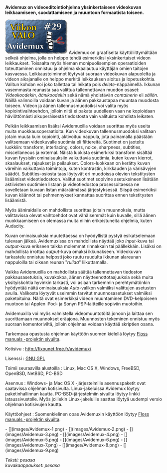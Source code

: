 <!--
Title: Avidemux
Week: 1x29
Number: 29
Date: 2011/07/17
Pageimage: valo29-Avidemux.png
Tags: Linux,Mac OS X,Windows,FreeBSD,OpenBSD,NetBSD,PC-BSD,Video
-->

**Avidemux on videoeditointiohjelma yksinkertaiseen videokuvan
leikkaamiseen, suodattamiseen ja muuntoon formaatista toiseen.**

![](images/valo29-Avidemux.png "fig:valo29-Avidemux.png") Avidemux on
graafiselta käyttöliittymältään selkeä ohjelma, jolla on helppo tehdä
esimerkiksi yksinkertaiset videon leikkaukset. Toisaalta myös hieman
monipuolisempien operaatioiden toteuttaminen onnistuu ja ohjelma
skaalautuu käyttäjän omien taitojen kasvaessa. Leikkaustoiminnot
löytyvät suoraan videokuvan alapuolelta ja videon aikajanalle on helppo
merkitä leikkauksen aloitus ja lopetuskohtia. Valitun kohdan voi joko
tallettaa tai leikata pois *delete*-näppäimellä. Ikkunan vasemmasta
reunasta saa valittua tallennettavan muodon osaset: *Videokoodekin*,
*äänikoodekin* sekä nämä yhdistävän *containerin* eli *säilön*. Näillä
valinnoilla voidaan kuvan ja äänen pakkaustapaa muuntaa muodosta
toiseen. Videon ja äänen tallennusmuodoiksi voi valita myös
kopiointivaihtoehdon, jolloin niitä ei pakata uudelleen vaan ne
kopioidaan häviöttömästi alkuperäisestä tiedostosta vain valituista
kohdista leikaten.

Pelkän leikkaamisen lisäksi Avidemuxilla voidaan suorittaa myös useita
muita muokkausoperaatioita. Kun videokuvan tallennusmuodoksi valitaan
jotain muuta kuin kopiointi, aktivoituu nappula, jota painamalla
päästään valitsemaan videokuvalle suotimia eli filttereitä. Suotimet on
jaoteltu luokkiin: transform, interlacing, colors, noice, sharpness,
subtitles, miscellaneous ja external. Näistä luokista esimerkiksi
transform sisältää kuvan fyysisiin ominaisuuksiin vaikuttavia suotimia,
kuten kuvan kierrot, skaalaukset, rajaukset ja peilaukset.
Colors-luokkaan on kerätty kuvan väreihin vaikuttavia toimintoja, kuten
kontrastin, kirkkauden ja värisävyjen säädöt. Subtitles-osiosta taas
löytyvät eri muodoissa olevien tekstitysten lisäämiset videotiedostoon.
Valitut suotimet sopivine asetuksineen lisätään aktiivisten suotimien
listaan ja videotiedostoa prosessoitaessa ne sovelletaan kuvaan listan
määräämässä järjestyksessä. Siispä esimerkiksi kuvan käännöt tai
pehmennykset kannattaa suorittaa ennen tekstitysten lisäämistä.

Myös ääniraidalle on mahdollista suorittaa joitain muunnoksia, mutta
valittavissa olevat vaihtoehdot ovat vähäisemmät kuin kuvalle, sillä
äänen muokkaamiseen on olemassa muita niihin erikoistuneita ohjelmia,
kuten Audacity.

Kuvan ominaisuuksia muutettaessa on hyödyllistä pystyä esikatselemaan
tulevaan jälkeä. Avidemuxissa on mahdollista näyttää joko *input*-kuva
tai *output*-kuva erikseen taikka molemmat rinnakkain tai päällekkäin.
Lisäksi on mahdollista irrottaa *output*-kuva omaksi ikkunakseen.
Videokuvan tarkastelu onnistuu helposti joko ruutu ruudulta ikkunan
alareunan nappuloilla tai oikean reunan "*rullaa*" liikuttamalla.

Vaikka Avidemuxilla on mahdollista säätää tallennettavan tiedoston
pakkausasetuksia, kuvakokoa, äänen näytteenottotaajuuksia sekä muita
yksityiskohtia hyvinkin tarkasti, voi asiaan tarkemmin perehtymätönkin
hyödyntää näitä ominaisuuksia *Auto*-valikon valmiiksi valittujen
asetusten avulla. Valikosta löytyvät useimmin tarvitut muunnosasetukset
valmiiksi paketoituina. Näitä ovat esimerkiksi videon muuntaminen
DVD-kelpoiseen muotoon tai Applen iPod- ja Sonyn PSP-laitteille sopiviin
muotoihin.

Avidemuxilla voi myös valmistella videomuuntotöitä jonoon ja laittaa sen
suorittamaan muunnokset eräajona. Muunnosten tekeminen onnistuu myös
suoraan komentoriviltä, jolloin ohjelmaa voidaan käyttää skriptien
osana.

Tarkempaa opastusta ohjelman käyttöön suomen kielellä löytyy [Floss
manuals -projektin
sivuilta](http://fi-new.flossmanuals.net/avidemux/index).

Kotisivu
:   <http://fixounet.free.fr/avidemux/>

Lisenssi
:   [GNU GPL](GNU_GPL)

Toimii seuraavilla alustoilla
:   Linux, Mac OS X, Windows, FreeBSD, OpenBSD, NetBSD, PC-BSD

Asennus
:   Windows- ja Mac OS X -järjestelmille asennuspaketit ovat saatavissa
    ohjelman kotisivulta. Linux-jakeluissa Avidemux löytyy
    paketinhallinnan kautta. PC-BSD-järjestelmiin sivuilta löytyy linkki
    lataussivustolle. Myös joillekin Linux-jakeluille saattaa löytyä
    uudempi versio ohjelman kotisivujen kautta.

Käyttöohjeet
:   Suomenkielinen opas Avidemuxin käyttöön löytyy [Floss manuals
    -projektin sivuilta](http://fi-new.flossmanuals.net/avidemux/index).

<div class="psgallery" markdown="1">
-   [](images/Avidemux-1.png)
-   [](images/Avidemux-2.png)
-   [](images/Avidemux-3.png)
-   [](images/Avidemux-4.png)
-   [](images/Avidemux-5.png)
-   [](images/Avidemux-6.png)
-   [](images/Avidemux-7.png)
-   [](images/Avidemux-8.png)
-   [](images/Avidemux-9.png)
</div>

*Teksti: pesasa* <br />
*kuvakaappaukset: pesasa*
